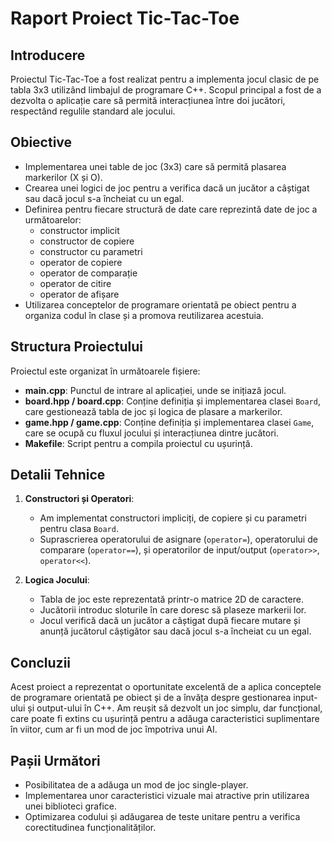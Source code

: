 # Raport Proiect Tic-Tac-Toe

## Introducere
Proiectul Tic-Tac-Toe a fost realizat pentru a implementa jocul clasic de pe tabla 3x3 utilizând limbajul de programare C++. Scopul principal a fost de a dezvolta o aplicație care să permită interacțiunea între doi jucători, respectând regulile standard ale jocului.

## Obiective
- Implementarea unei table de joc (3x3) care să permită plasarea markerilor (X și O).
- Crearea unei logici de joc pentru a verifica dacă un jucător a câștigat sau dacă jocul s-a încheiat cu un egal.
- Definirea pentru fiecare structură de date care reprezintă date de joc a următoarelor:
  - constructor implicit
  - constructor de copiere
  - constructor cu parametri
  - operator de copiere
  - operator de comparație
  - operator de citire
  - operator de afișare
- Utilizarea conceptelor de programare orientată pe obiect pentru a organiza codul în clase și a promova reutilizarea acestuia.

## Structura Proiectului
Proiectul este organizat în următoarele fișiere:

- **main.cpp**: Punctul de intrare al aplicației, unde se inițiază jocul.
- **board.hpp / board.cpp**: Conține definiția și implementarea clasei `Board`, care gestionează tabla de joc și logica de plasare a markerilor.
- **game.hpp / game.cpp**: Conține definiția și implementarea clasei `Game`, care se ocupă cu fluxul jocului și interacțiunea dintre jucători.
- **Makefile**: Script pentru a compila proiectul cu ușurință.

## Detalii Tehnice
1. **Constructori și Operatori**:
   - Am implementat constructori impliciți, de copiere și cu parametri pentru clasa `Board`.
   - Suprascrierea operatorului de asignare (`operator=`), operatorului de comparare (`operator==`), și operatorilor de input/output (`operator>>`, `operator<<`).
  
2. **Logica Jocului**:
   - Tabla de joc este reprezentată printr-o matrice 2D de caractere.
   - Jucătorii introduc sloturile în care doresc să plaseze markerii lor.
   - Jocul verifică dacă un jucător a câștigat după fiecare mutare și anunță jucătorul câștigător sau dacă jocul s-a încheiat cu un egal.

## Concluzii
Acest proiect a reprezentat o oportunitate excelentă de a aplica conceptele de programare orientată pe obiect și de a învăța despre gestionarea input-ului și output-ului în C++. Am reușit să dezvolt un joc simplu, dar funcțional, care poate fi extins cu ușurință pentru a adăuga caracteristici suplimentare în viitor, cum ar fi un mod de joc împotriva unui AI.

## Pașii Următori
- Posibilitatea de a adăuga un mod de joc single-player.
- Implementarea unor caracteristici vizuale mai atractive prin utilizarea unei biblioteci grafice.
- Optimizarea codului și adăugarea de teste unitare pentru a verifica corectitudinea funcționalităților.
